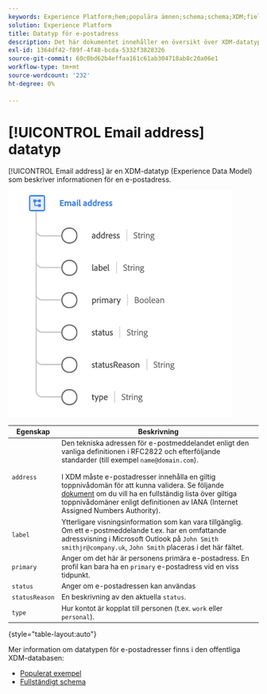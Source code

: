 ```yaml
---
keywords: Experience Platform;hem;populära ämnen;schema;schema;XDM;fields;schemas;Schemas;emailAddress;xdm:emailAddress;email;email address;data type;data type;data type;
solution: Experience Platform
title: Datatyp för e-postadress
description: Det här dokumentet innehåller en översikt över XDM-datatypen för e-postadress.
exl-id: 1364df42-f89f-4f48-bcda-5332f3828326
source-git-commit: 60c0bd62b4effaa161c61ab304718ab8c20a06e1
workflow-type: tm+mt
source-wordcount: '232'
ht-degree: 0%

---
```


# [!UICONTROL Email address] datatyp

[!UICONTROL Email address] är en XDM-datatyp (Experience Data Model) som beskriver informationen för en e-postadress.

<img src="../images/data-types/email-address.png" width="450" /><br />

| Egenskap | Beskrivning |
| --- | --- |
| `address` | Den tekniska adressen för e-postmeddelandet enligt den vanliga definitionen i RFC2822 och efterföljande standarder (till exempel `name@domain.com`).<br><br>I XDM måste e-postadresser innehålla en giltig toppnivådomän för att kunna validera. Se följande [dokument](https://data.iana.org/TLD/tlds-alpha-by-domain.txt) om du vill ha en fullständig lista över giltiga toppnivådomäner enligt definitionen av IANA (Internet Assigned Numbers Authority). |
| `label` | Ytterligare visningsinformation som kan vara tillgänglig. Om ett e-postmeddelande t.ex. har en omfattande adressvisning i Microsoft Outlook på `John Smith smithjr@company.uk`, `John Smith` placeras i det här fältet. |
| `primary` | Anger om det här är personens primära e-postadress. En profil kan bara ha en `primary` e-postadress vid en viss tidpunkt. |
| `status` | Anger om e-postadressen kan användas |
| `statusReason` | En beskrivning av den aktuella `status`. |
| `type` | Hur kontot är kopplat till personen (t.ex. `work` eller `personal`). |

{style=&quot;table-layout:auto&quot;}


Mer information om datatypen för e-postadresser finns i den offentliga XDM-databasen:

* [Populerat exempel](https://github.com/adobe/xdm/blob/master/components/datatypes/demographic/emailaddress.example.1.json)
* [Fullständigt schema](https://github.com/adobe/xdm/blob/master/components/datatypes/demographic/emailaddress.schema.json)
